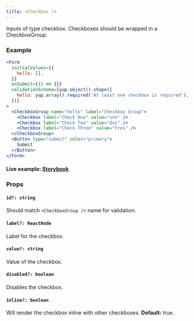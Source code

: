 ```yaml
---
title: <Checkbox />
---
```


Inputs of type checkbox. Checkboxes should be wrapped in a CheckboxGroup.

### Example

```jsx live=true viewCode=true
<Form
  initialValues={{
    hello: [],
  }}
  onSubmit={() => {}}
  validationSchema={yup.object().shape({
    hello: yup.array().required('At least one checkbox is required'),
  })}
>
  <CheckboxGroup name="hello" label="Checkbox Group">
    <Checkbox label="Check One" value="uno" />
    <Checkbox label="Check Two" value="dos" />
    <Checkbox label="Check Three" value="tres" />
  </CheckboxGroup>
  <Button type="submit" color="primary">
    Submit
  </Button>
</Form>
```

#### Live example: <a href="https://availity.github.io/availity-react/storybook/?path=/story/formik-form--checkbox"> Storybook</a>

### Props

#### `id?: string`

Should match `<CheckboxGroup />` name for validation.

#### `label?: ReactNode`

Label for the checkbox.

#### `value?: string`

Value of the checkbox.

#### `disabled?: boolean`

Disables the checkbox.

#### `inline?: boolean`

Will render the checkbox inline with other checkboxes. **Default:** true.

